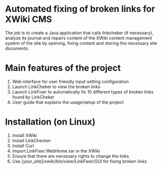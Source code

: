 # Automated fixing of broken links for XWiki CMS
The job is to create a Java application that calls linkcheker (if necessary), analyze its journal and repairs content of the XWiki content management system of the site by opening, fixing content and storing the necessary site documents.

# Main features of the project
1) Web interface for user friendly input setting configuration
2) Launch LinkCheker to view the broken links
3) Launch LinkFixer to automatically fix 10 different types of broken links found by LinkCheker
4) User guide that explains the usage/setup of the project

# Installation (on Linux)
1) Install XWiki
2) Install LinkChecker
3) Install Curl
4) Import LinkFixer.WebHome.xar in the XWiki
5) Ensure that there are necessary rights to change the links
6) Use [your_site]/xwiki/bin/view/LinkFixer/GUI for fixing broken links
